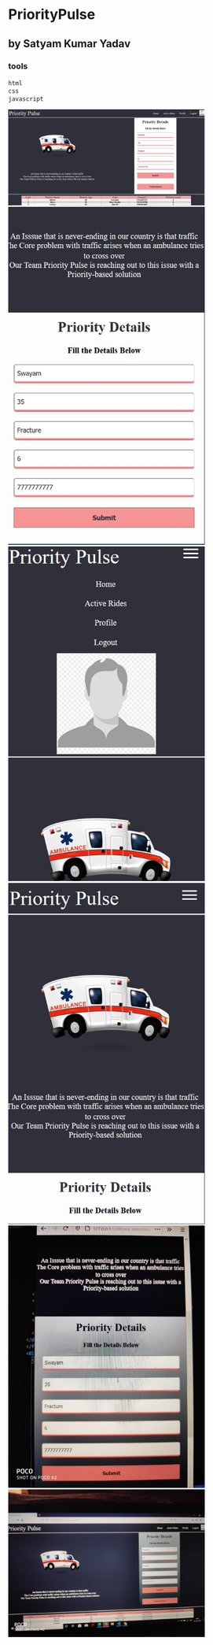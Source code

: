 # PriorityPulse

## by Satyam Kumar Yadav
### tools
```
html 
css
javascript
```
<img src="readme_img/photo_1.jpg"  width="400">
<img src="readme_img/photo_3.jpg"  width="400"><img src="readme_img/photo_4.jpg"  width="400">
<img src="readme_img/photo_2.jpg"  width="400">
<img src="readme_img/photo_5.jpeg"  width="400">
<img src="readme_img/photo_6.jpeg"  width="400">
